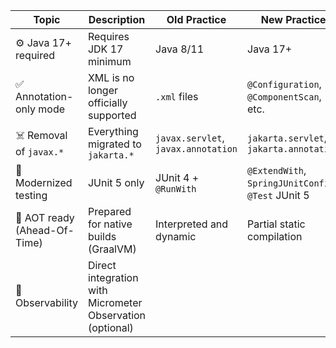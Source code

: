 | Topic                        | Description                                               | Old Practice                        | New Practice                                        | Test / Class Example                                                                                                                                                                                                              |
|------------------------------|-----------------------------------------------------------|-------------------------------------|-----------------------------------------------------|-----------------------------------------------------------------------------------------------------------------------------------------------------------------------------------------------------------------------------------|
| ⚙️ Java 17+ required         | Requires JDK 17 minimum                                   | Java 8/11                           | Java 17+                                            | -                                                                                                                                                                                                                                 |
| ✅ Annotation-only mode       | XML is no longer officially supported                     | `.xml` files                        | `@Configuration`, `@ComponentScan`, etc.            | [`ApplicationConfig.java`](./src/main/java/io/bmeurant/spring6/features/config/ApplicationConfig.java)                                                                                                                            |
| ☠️ Removal of `javax.*`      | Everything migrated to `jakarta.*`                        | `javax.servlet`, `javax.annotation` | `jakarta.servlet`, `jakarta.annotation`             | [`GreetingService`](./src/main/java/io/bmeurant/spring6/features/service/GreetingService.java)                                                                                                                                    |
| 🧪 Modernized testing        | JUnit 5 only                                              | JUnit 4 + `@RunWith`                | `@ExtendWith`, `SpringJUnitConfig`, `@Test` JUnit 5 | [`GreetingServiceInjectionTest`](./src/test/java/io/bmeurant/spring6/features/jakarta/GreetingServiceInjectionTest.java), [`JUnit5SpringDemoTest`](./src/test/java/io/bmeurant/spring6/features/junit5/JUnit5SpringDemoTest.java) |
| 🚀 AOT ready (Ahead-Of-Time) | Prepared for native builds (GraalVM)                      | Interpreted and dynamic             | Partial static compilation                          | -                                                                                                                                                                                                                                 |
| 🔧 Observability             | Direct integration with Micrometer Observation (optional) |                                     |                                                     | [`ObservationService`](src/main/java/io/bmeurant/spring61/features/observation/ObservationService.java)                                                                                                                           |                                                                                                                           
